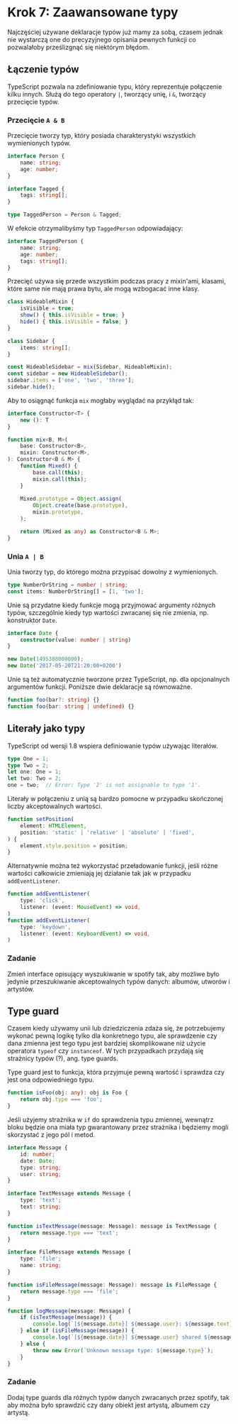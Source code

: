 # Krok 7: Zaawansowane typy

Najczęściej używane deklaracje typów już mamy za sobą, czasem jednak
nie wystarczą one do precyzyjnego opisania pewnych funkcji co
pozwalałoby prześlizgnąć się niektórym błędom. 

## Łączenie typów

TypeScript pozwala na zdefiniowanie typu, który reprezentuje połączenie
kilku innych. Służą do tego operatory `|`, tworzący unię, i `&`, tworzący
przecięcie typów.

### Przecięcie `A & B`

Przecięcie tworzy typ, który posiada charakterystyki wszystkich
wymienionych typów.

```ts
interface Person {
    name: string;
    age: number;
}

interface Tagged {
    tags: string[];
}

type TaggedPerson = Person & Tagged;
```

W efekcie otrzymalibyśmy typ `TaggedPerson` odpowiadający:

```ts
interface TaggedPerson {
    name: string;
    age: number;
    tags: string[];
}
```

Przecięć używa się przede wszystkim podczas pracy z mixin'ami, klasami,
które same nie mają prawa bytu, ale mogą wzbogacać inne klasy.

```ts
class HideableMixin {
    isVisible = true;
    show() { this.isVisible = true; }
    hide() { this.isVisible = false; }
}

class Sidebar { 
    items: string[];
}

const HideableSidebar = mix(Sidebar, HideableMixin);
const sidebar = new HideableSidebar();
sidebar.items = ['one', 'two', 'three'];
sidebar.hide();
```

Aby to osiągnąć funkcja `mix` mogłaby wyglądać na przykłąd tak:

```ts
interface Constructor<T> {
    new (): T
}

function mix<B, M>(
    base: Constructor<B>, 
    mixin: Constructor<M>,
): Constructor<B & M> {
    function Mixed() {
        base.call(this);
        mixin.call(this);
    }
    
    Mixed.prototype = Object.assign(
        Object.create(base.prototype),
        mixin.prototype,
    );

    return (Mixed as any) as Constructor<B & M>;
}
```

### Unia `A | B`

Unia tworzy typ, do którego można przypisać dowolny z wymienionych.

```ts
type NumberOrString = number | string;
const items: NumberOrString[] = [1, 'two'];
```

Unie są przydatne kiedy funkcje mogą przyjmować argumenty różnych typów, 
szczególnie kiedy typ wartości zwracanej się nie zmienia, np. konstruktor `Date`.

```ts
interface Date {
    constructor(value: number | string)
}

new Date(1495308000000);
new Date('2017-05-20T21:20:00+0200')
```

Unie są też automatycznie tworzone przez TypeScript, np. dla opcjonalnych
argumentów funkcji. Poniższe dwie deklaracje są równoważne.

```ts
function foo(bar?: string) {}
function foo(bar: string | undefined) {}
```

## Literały jako typy

TypeScript od wersji 1.8 wspiera definiowanie typów używając literałów.

```ts
type One = 1;
type Two = 2;
let one: One = 1;
let two: Two = 2;
one = two;  // Error: Type '2' is not assignable to type '1'.
```

Literały w połączeniu z unią są bardzo pomocne w przypadku skończonej
liczby akceptowalnych wartości.

```ts
function setPosition(
    element: HTMLElement, 
    position: 'static' | 'relative' | 'absolute' | 'fixed',
) {
    element.style.position = position;
}
```

Alternatywnie można też wykorzystać przeładowanie funkcji, jeśli różne
wartości całkowicie zmieniają jej działanie tak jak w przypadku
`addEventListener`.

```ts
function addEventListener(
    type: 'click', 
    listener: (event: MouseEvent) => void,
)
function addEventListener(
    type: 'keydown',
    listener: (event: KeyboardEvent) => void,
)
```

### Zadanie

Zmień interface opisujący wyszukiwanie w spotify tak, aby możliwe było
jedynie przeszukiwanie akceptowalnych typów danych: albumów, utworów
i artystów.

## Type guard

Czasem kiedy używamy unii lub dziedziczenia zdaża się, że potrzebujemy
wykonać pewną logikę tylko dla konkretnego typu, ale sprawdzenie czy
dana zmienna jest tego typu jest bardziej skomplikowane niż użycie operatora
`typeof` czy `instanceof`. W tych przypadkach przydają się strażnicy typów (?), 
ang. type guards.

Type guard jest to funkcja, która przyjmuje pewną wartość i sprawdza czy
jest ona odpowiedniego typu.

```ts
function isFoo(obj: any): obj is Foo {
    return obj.type === 'foo';
}
```

Jeśli użyjemy strażnika w `if` do sprawdzenia typu zmiennej, wewnątrz bloku
będzie ona miała typ gwarantowany przez strażnika i będziemy mogli skorzystać 
z jego pól i metod.

```ts
interface Message {
    id: number;
    date: Date;
    type: string;
    user: string;
}

interface TextMessage extends Message {
    type: 'text';
    text: string;
}

function isTextMessage(message: Message): message is TextMessage {
    return message.type === 'text';
}

interface FileMessage extends Message {
    type: 'file';
    name: string;
}

function isFileMessage(message: Message): message is FileMessage {
    return message.type === 'file';
}

function logMessage(message: Message) {
    if (isTextMessage(message)) {
        console.log(`[${message.date}] ${message.user}: ${message.text}`);
    } else if (isFileMessage(message)) {
        console.log(`[${message.date}] ${message.user} shared ${message.name}`);
    } else {
        throw new Error(`Unknown message type: ${message.type}`);
    }
}
```

### Zadanie

Dodaj type guards dla różnych typów danych zwracanych przez spotify, tak
aby można było sprawdzić czy dany obiekt jest artystą, albumem czy artystą.

